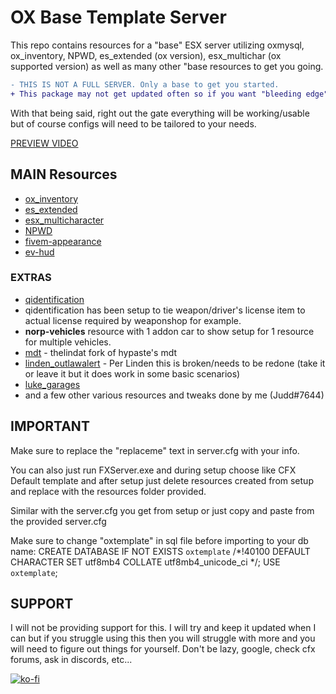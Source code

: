 # OX Base Template Server
This repo contains resources for a "base" ESX server utilizing oxmysql, ox_inventory, NPWD, es_extended (ox version), esx_multichar (ox supported version) as well as many other "base resources to get you going.

```diff
- THIS IS NOT A FULL SERVER. Only a base to get you started.
+ This package may not get updated often so if you want "bleeding edge" updates you will need to do yourself.
```

With that being said, right out the gate everything will be working/usable but of course configs will need to be tailored to your needs.

[PREVIEW VIDEO](https://www.youtube.com/watch?v=mCVBKO9b_J8)

## MAIN Resources
* [ox_inventory](https://github.com/overextended/ox_inventory)
* [es_extended](https://github.com/overextended/es_extended)
* [esx_multicharacter](https://github.com/thelindat/esx_multicharacter)
* [NPWD](https://github.com/project-error/npwd)
* [fivem-appearance](https://github.com/ZiggyJoJo/brp-fivem-appearance)
* [ev-hud](https://github.com/EntityEvolution/ev-hud)

### EXTRAS
* [qidentification](https://github.com/katotekii/qidentification)
* qidentification has been setup to tie weapon/driver's license item to actual license required by weaponshop for example.
* **norp-vehicles** resource with 1 addon car to show setup for 1 resource for multiple vehicles.
* [mdt](https://github.com/thelindat/mdt) - thelindat fork of hypaste's mdt
* [linden_outlawalert](https://github.com/thelindat/linden_outlawalert) - Per Linden this is broken/needs to be redone (take it or leave it but it does work in some basic scenarios)
* [luke_garages](https://github.com/LukeWasTakenn/luke_garages)
* and a few other various resources and tweaks done by me (Judd#7644)

## IMPORTANT
Make sure to replace the "replaceme" text in server.cfg with your info.

You can also just run FXServer.exe and during setup choose like CFX Default template and after setup
just delete resources created from setup and replace with the resources folder provided.

Similar with the server.cfg you get from setup or just copy and paste from the provided server.cfg

Make sure to change "oxtemplate" in sql file before importing to your db name:
CREATE DATABASE IF NOT EXISTS `oxtemplate` /*!40100 DEFAULT CHARACTER SET utf8mb4 COLLATE utf8mb4_unicode_ci */;
USE `oxtemplate`;

## SUPPORT
I will not be providing support for this. I will try and keep it updated when I can but if you struggle using this then you will struggle with more and you will need to figure out things for yourself. Don't be lazy, google, check cfx forums, ask in discords, etc...

[![ko-fi](https://ko-fi.com/img/githubbutton_sm.svg)](https://ko-fi.com/P5P57KRR9)
